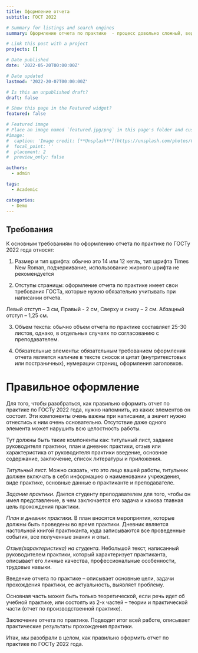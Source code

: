 ```yaml
---
title: Оформление отчета
subtitle: ГОСТ 2022

# Summary for listings and search engines
summary: Оформление отчета по практике  - процесс довольно сложный, ведь оно требует от студента кропотливости, терпения и усидчивости. Зная, как правильно оформить отчет, из каких компонентов он состоит и какова его структура, можно потратить совсем немного времени и получить отличную оценку в зачетку.

# Link this post with a project
projects: []

# Date published
date: '2022-05-20T00:00:00Z'

# Date updated
lastmod: '2022-20-07T00:00:00Z'

# Is this an unpublished draft?
draft: false

# Show this page in the Featured widget?
featured: false

# Featured image
# Place an image named `featured.jpg/png` in this page's folder and customize its options here.
#image:
#  caption: 'Image credit: [**Unsplash**](https://unsplash.com/photos/CpkOjOcXdUY)'
#  focal_point: ''
#  placement: 2
#  preview_only: false

authors:
  - admin

tags:
  - Academic

categories:
  - Demo
---
```


## Требования

К основным требованиям по оформлению отчета по практике по ГОСТу 2022 года относят:

1. Размер и тип шрифта: обычно это 14 или 12 кегль, тип шрифта Times New Roman, подчеркивание, использование жирного шрифта не рекомендуется

2. Отступы страницы: оформление отчета по практике имеет свои требования ГОСТа, которые нужно обязательно учитывать при написании отчета.

  Левый отступ – 3 см,
  Правый  - 2 см,
  Сверху и снизу – 2 см.
  Абзацный отступ – 1,25 см.

3. Объем текста: обычно объем отчета по практике составляет 25-30 листов, однако, в отдельных случаях по согласованию  с преподавателем.

4. Обязательные элементы: обязательным требованием оформления отчета является наличие в тексте сносок и цитат (внутритекстовых или постраничных), нумерации страниц, оформления заголовков.

# Правильное оформление

Для того, чтобы разобраться, как правильно оформить отчет по практике по ГОСТу 2022 года, нужно напомнить, из каких элементов он состоит. Эти компоненты очень важны при написании, а значит нужно отнестись к ним очень основательно. Отсутствие даже одного элемента может нарушить всю целостность работы.

Тут должны быть такие компоненты как: титульный лист, задание руководителя практики, план и дневник практики, отзыв или характеристика от руководителя практики введение, основное содержание, заключение, список литературы и приложения.

*Титульный лист.* Можно сказать, что это лицо вашей работы, титульник должен включать в себя информацию о  наименовании учреждения, виде практике, основные данные о практиканте и преподавателе.

*Задание практики.* Дается студенту преподавателем для того, чтобы он имел представление, в чем заключается его задача и какова главная цель прохождения практики.


*План и дневник практики.* В план вносятся мероприятия, которые должны быть проведены во время практики. Дневник является настольной книгой практиканта, куда записываются все проведенные события, все полученные знания и опыт.


*Отзыв(характеристика) на студента.* Небольшой текст, написанный руководителем практики, который характеризует практиканта, описывает его личные качества,  профессиональные особенности, трудовые навыки.

Введение отчета по практике – описывает основные цели, задачи прохождения практики, ее актуальность, выявляет проблему.

Основная часть может быть только теоретической, если речь идет об учебной практике, или состоять из 2-х частей – теории и практической части (отчет по производственной практике).

Заключение отчета по практике. Подводит итог всей работе, описывает практические результаты прохождения практики.

Итак, мы разобрали в целом, как правильно оформить отчет по практике по ГОСТу 2022 года.